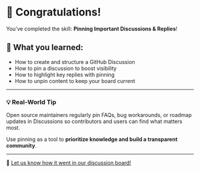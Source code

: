 <!--
  <<< Author notes: Finish >>>
  Review what we learned, ask for feedback, provide next steps.
-->

# 🎉 Congratulations!

You’ve completed the skill: **Pinning Important Discussions & Replies**!

## 🧠 What you learned:

- How to create and structure a GitHub Discussion  
- How to pin a discussion to boost visibility  
- How to highlight key replies with pinning  
- How to unpin content to keep your board current

---

### 💡 Real-World Tip

Open source maintainers regularly pin FAQs, bug workarounds, or roadmap updates in Discussions so contributors and users can find what matters most.

Use pinning as a tool to **prioritize knowledge and build a transparent community**.

---

📣 [Let us know how it went in our discussion board!](https://github.com/orgs/skills/discussions)
